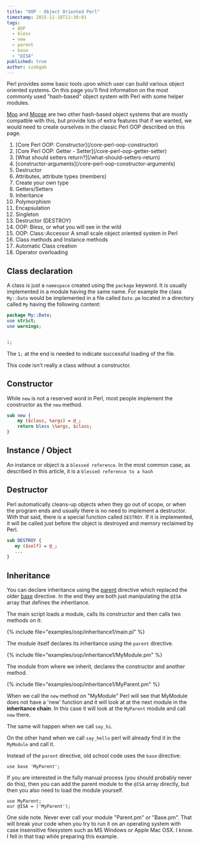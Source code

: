 ```yaml
---
title: "OOP - Object Oriented Perl"
timestamp: 2015-11-18T11:30:01
tags:
  - OOP
  - bless
  - new
  - parent
  - base
  - "@ISA"
published: true
author: szabgab
---
```



Perl provides some basic tools upon which user can build various object oriented systems.
On this page you'll find information on the most commonly used "hash-based" object system
with Perl with some helper modules.

[Moo](/moo) and [Moose](/moose) are two other hash-based object systems that are mostly compatble
with this, but provide lots of extra features that if we wanted, we would need to create ourselves in
the classic Perl OOP described on this page.


<ol>
  <li>[Core Perl OOP: Constructor](/core-perl-oop-constructor)</li>
  <li>[Core Perl OOP: Getter - Setter](/core-perl-oop-getter-setter)</li>
  <li>[What should setters return?](/what-should-setters-return)</li>
  <li>[constructor-arguments](/core-perl-oop-constructor-arguments)</li>
  <li>Destructor</li>
  <li>Attributes, attribute types (members)</li>
  <li>Create your own type</li>
  <li>Getters/Setters</li>
  <li>Inheritance</li>
  <li>Polymorphism</li>
  <li>Encapsulation</li>
  <li>Singleton</li>
  <li>Destructor (DESTROY)</li>
  <li>OOP: Bless, or what you will see in the wild</li>
  <li>OOP: Class::Accessor A small scale object oriented system in Perl</li>
  <li>Class methods and Instance methods</li>
  <li>Automatic Class creation</li>
  <li>Operator overloading</li>
</ol>

## Class declaration

A class is just a `namespace` created using the `package` keyword.
It is usually implemented in a module having the same name. For example the class
`My::Date` would be implemented in a file called `Date.pm` located in a directory called
`My` having the following content:

```perl
package My::Date;
use strict;
use warnings;


1;
```

The `1;` at the end is needed to indicate successful loading of the file.

This code isn't really a class without a constructor.

## Constructor

While `new` is not a reserved word in Perl, most people implement the constructor as the
`new` method.

```perl
sub new {
    my ($class, %args) = @_;
    return bless \%args, $class;
}
```


## Instance / Object

An instance or object is a `blessed reference`. In the most common case, as described in this article,
it is a `blessed reference to a hash`


## Destructor

Perl automatically cleans-up objects when they go out of scope, or when the program ends and usually there is no
need to implement a destructor. With that said, there is a special function called `DESTROY`.
If it is implemented, it will be called just before the object is destroyed and memory reclaimed by Perl.

```perl
sub DESTROY {
   my ($self) = @_;
   ...
}
```

## Inheritance

You can declare inheritance using the [parent](https://metacpan.org/pod/parent) directive
which replaced the older [base](https://metacpan.org/pod/base) directive. In the end they
are both just manipulating the `@ISA` array that defines the inheritance.

The main script loads a module, calls its constructor and then calls two methods on it:

{% include file="examples/oop/inheritance1/main.pl" %}

The module itself declares its inheritance using the `parent` directive.

{% include file="examples/oop/inheritance1/MyModule.pm" %}

The module from where we inherit, declares the constructor and another method.

{% include file="examples/oop/inheritance1/MyParent.pm" %}

When we call the `new` method on "MyModule" Perl will see that MyModule does not
have a 'new' function and it will look at at the next module in the **inheritance chain**.
In this case it will look at the `MyParent` module and call `new` there.

The same will happen when we call `say_hi`.

On the other hand when we call `say_hello` perl will already find it in the
`MyModule` and call it.

Instead of the `parent` directive, old school code uses the `base` directive:

```
use base 'MyParent';
```

If you are interested in the fully manual process (you should probably never do this),
then you can add the parent module to the `@ISA` array directly, but then you also
need to load the module yourself.

```
use MyParent;
our @ISA = ('MyParent');
```


One side note. Never ever call your module "Parent.pm" or "Base.pm". That will break your code
when you try to run it on an operating system with case insensitive filesystem such as MS Windows
or Apple Mac OSX. I know. I fell in that trap while preparing this example.




